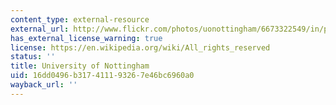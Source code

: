 ```yaml
---
content_type: external-resource
external_url: http://www.flickr.com/photos/uonottingham/6673322549/in/photostream/
has_external_license_warning: true
license: https://en.wikipedia.org/wiki/All_rights_reserved
status: ''
title: University of Nottingham
uid: 16dd0496-b317-4111-9326-7e46bc6960a0
wayback_url: ''
---
```

